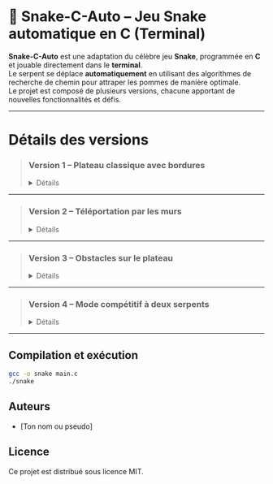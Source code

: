# 🐍 Snake-C-Auto – Jeu Snake automatique en C (Terminal)

**Snake-C-Auto** est une adaptation du célèbre jeu **Snake**, programmée en **C** et jouable directement dans le **terminal**.  
Le serpent se déplace **automatiquement** en utilisant des algorithmes de recherche de chemin pour attraper les pommes de manière optimale.  
Le projet est composé de plusieurs versions, chacune apportant de nouvelles fonctionnalités et défis.

---

# Détails des versions

> ### Version 1 – Plateau classique avec bordures
> <details> <summary>Détails</summary>
>
> - Le serpent évolue sur un plateau entouré de **bordures fixes**.
> - Aucun contrôle clavier nécessaire : le déplacement est entièrement automatisé.
>
> </details>

---

> ### Version 2 – Téléportation par les murs
> <details> <summary>Détails</summary>
>
> - Apparition de **passages dans les bords** permettant au serpent de **traverser** de l'autre côté du terrain.
> - Modification de l’algorithme pour gérer cette nouvelle mécanique.
>
> </details>

---

> ### Version 3 – Obstacles sur le plateau
> <details> <summary>Détails</summary>
>
> - Introduction d’**obstacles fixes** que le serpent doit éviter.
> - Adaptation de l’algorithme pour inclure ces contraintes supplémentaires.
>
> </details>

---

> ### Version 4 – Mode compétitif à deux serpents
> <details> <summary>Détails</summary>
>
> - Deux serpents se déplacent automatiquement et **se disputent les pommes**.
> - Chacun applique sa propre stratégie d’optimisation.
> - Le joueur ayant le meilleur score remporte la partie.
>
> </details>

---

## Compilation et exécution

```sh
gcc -o snake main.c
./snake
```

## Auteurs

- [Ton nom ou pseudo]

## Licence

Ce projet est distribué sous licence MIT.
